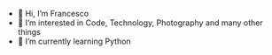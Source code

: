 - 👋 Hi, I’m Francesco
- 👀 I’m interested in Code, Technology, Photography and many other things
- 🌱 I’m currently learning Python

<!---
frauseo/frauseo is a ✨ special ✨ repository because its `README.md` (this file) appears on your GitHub profile.
You can click the Preview link to take a look at your changes.
--->
